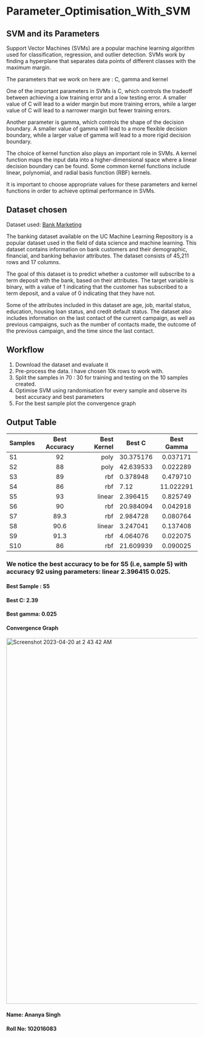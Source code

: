 # Parameter_Optimisation_With_SVM

## SVM and its Parameters
Support Vector Machines (SVMs) are a popular machine learning algorithm used for classification, regression, and outlier detection. SVMs work by finding a hyperplane that separates data points of different classes with the maximum margin.

The parameters that we work on here are : C, gamma and kernel  

One of the important parameters in SVMs is C, which controls the tradeoff between achieving a low training error and a low testing error. A smaller value of C will lead to a wider margin but more training errors, while a larger value of C will lead to a narrower margin but fewer training errors.

Another parameter is gamma, which controls the shape of the decision boundary. A smaller value of gamma will lead to a more flexible decision boundary, while a larger value of gamma will lead to a more rigid decision boundary.

The choice of kernel function also plays an important role in SVMs. A kernel function maps the input data into a higher-dimensional space where a linear decision boundary can be found. Some common kernel functions include linear, polynomial, and radial basis function (RBF) kernels.

It is important to choose appropriate values for these parameters and kernel functions in order to achieve optimal performance in SVMs. 

## Dataset chosen

Dataset used: [Bank Marketing](https://archive.ics.uci.edu/ml/datasets/bank+marketing "Bank Marketing")

The banking dataset available on the UC Machine Learning Repository is a popular dataset used in the field of data science and machine learning. This dataset contains information on bank customers and their demographic, financial, and banking behavior attributes. The dataset consists of 45,211 rows and 17 columns.

The goal of this dataset is to predict whether a customer will subscribe to a term deposit with the bank, based on their attributes. The target variable is binary, with a value of 1 indicating that the customer has subscribed to a term deposit, and a value of 0 indicating that they have not.

Some of the attributes included in this dataset are age, job, marital status, education, housing loan status, and credit default status. The dataset also includes information on the last contact of the current campaign, as well as previous campaigns, such as the number of contacts made, the outcome of the previous campaign, and the time since the last contact.

## Workflow
1. Download the dataset and evaluate it
2. Pre-process the data. I have chosen 10k rows to work with.
3. Split the samples in 70 : 30 for training and testing on the 10 samples created.
4. Optimise SVM using randomisation for every sample and observe its best accuracy and best parameters
5. For the best sample plot the convergence graph

## Output Table 
| Samples       | Best Accuracy | Best Kernel | Best C    | Best Gamma  | 
| ------------- |:-------------:| -----------:| --------- |:-----------:| 
| S1            | 92 | poly | 30.375176	| 0.037171
| S2            | 88      |   poly | 42.639533	| 0.022289
| S3            | 89     |    rbf |0.378948	 | 0.479710
| S4            | 86 | rbf | 7.12 |11.022291 |	0.110948
| S5            | 93    |   linear|2.396415	| 0.825749
| S6            | 90      |    rbf |	20.984094	| 0.042918
| S7            | 89.3      |    rbf | 2.984728	 | 0.080764
| S8            | 90.6      |    linear | 3.247041|	0.137408
| S9            | 91.3     |    rbf| 4.064076	| 0.022075
| S10           | 86      |    rbf |21.609939	| 0.090025



### We notice the best accuracy to be for S5 (i.e, sample 5) with accuracy 92 using parameters: linear	2.396415	0.025.


#### Best Sample : S5
#### Best C: 2.39
#### Best gamma: 0.025


#### Convergence Graph

<img width="964" alt="Screenshot 2023-04-20 at 2 43 42 AM" src="https://user-images.githubusercontent.com/73638083/233201505-e22b7209-86ed-46be-84e2-35c74f1432b0.png">




#### Name: Ananya Singh
#### Roll No: 102016083





